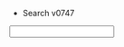* Search v0747
<script>

searchIndex = 'metabuzz-search.json'
//https://stackoverflow.com/questions/7346563/loading-local-json-file
// https://stackoverflow.com/questions/48594581/asynchronous-callback-in-javascript

// https://stackoverflow.com/questions/7346563/loading-local-json-file
/*
function loadJSON(ex) {
  xobj = new XMLHttpRequest()
  xobj.addEventListener("load", reqListener)
  xobj.overrideMimeType("application/json")
  xobj.open('GET', searchIndex,true)
  alert('loadJSON(): xobj = ' + xobj)
  xobj.onreadystatechange = function() {
    if (xobj.readyState === 4 && xobj.status === 200) {
      ex(xobj.responseText)
    }
  };
  xobj.send(null)
  XmlHttpRequest.send(null)
}
*/

function loadJson(ex) {
  //alert('loadJson()')
  var XmlHttpRequest = new XMLHttpRequest();
  XmlHttpRequest.onreadystatechange = function () {
    //alert('onreadystatechange')
    if (XmlHttpRequest.readyState == 4 && XmlHttpRequest.status == "200") {
      // .open will NOT return a value 
      // but simply returns undefined in async mode so use a callback
      //alert('loadJson callback happening')
      document.getElementById("demo").innerHTML = XmlHttpRequest.name;
      //ex(XmlHttpRequest.responseText);
    }
  };
  XmlHttpRequest.overrideMimeType("application/json");
  XmlHttpRequest.open('GET', searchIndex, true);
  XmlHttpRequest.send(null);
  //alert('I hope it is: ' + XmlHttpRequest.response)
  alert(XmlHttpRequest.responseText)
  return (XmlHttpRequest.responseText)
}

/*
var callback = function(){
};
*/


function show(f) {
  alert(f)
 } 

function readTextFile(file, cb) {
    //alert('readTextFile() ' + file )
    var rawFile = new XMLHttpRequest();
    rawFile.overrideMimeType("application/json");
    rawFile.open("GET", file, true);
    rawFile.onreadystatechange = function() {
        if (rawFile.readyState == 4 && rawFile.status == "200") {
            document.getElementById("demo").innerHTML = rawFile.name;
            //cb(rawFile.responseText);
        }
    }
    rawFile.send(null);
}

function loadSearchIndex(){
  alert('loadSearchIndex()')
  document.getElementById("demo").innerHTML = 'y';
  var xmlhttp = new XMLHttpRequest();
  xmlhttp.onreadystatechange = function() {
      console.log('this.readyState: ' + this.readyState + '. this.status: ' + this.status)
      if (this.readyState == 4 && this.status == 200) {
          alert('this.responseText: ' + this.responseText)
          //var myObj = JSON.parse(this.responseText);
          document.getElementById("demo").innerHTML = this.responseText;
      }
  };
  xmlhttp.open("GET", searchIndex, true);
  xmlhttp.send();
}




//usage:


function lsearch(){
  alert('Searching for: ' + document.searchForm.search.value);
  return false;
}

// Ensure document's loaded before running Javascript
if (
    document.readyState === "complete" ||
    (document.readyState !== "loading" && !document.documentElement.doScroll)
) {
  loadSearchIndex()
} else {

  document.addEventListener("DOMContentLoaded", loadSearchIndex);
}
</script>
<form name="searchForm" onSubmit="lsearch()"><input type="text" id="search" name="search"><span class='icn icn-find'> </span>
</form>


